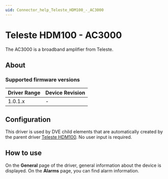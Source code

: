 ```yaml
---
uid: Connector_help_Teleste_HDM100_-_AC3000
---
```


# Teleste HDM100 - AC3000

The AC3000 is a broadband amplifier from Teleste.

## About

### Supported firmware versions

| **Driver Range** | **Device Revision** |
|------------------|---------------------|
| 1.0.1.x          | \-                  |

## Configuration

This driver is used by DVE child elements that are automatically created by the parent driver [Teleste HDM100](https://catalog.dataminer.services/?q=Teleste%20HDM100). No user input is required.

## How to use

On the **General** page of the driver, general information about the device is displayed. On the **Alarms** page, you can find alarm information.
